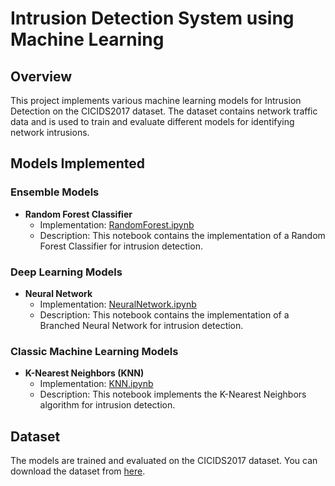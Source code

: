 # Intrusion Detection System using Machine Learning

## Overview

This project implements various machine learning models for Intrusion Detection on the CICIDS2017 dataset. The dataset contains network traffic data and is used to train and evaluate different models for identifying network intrusions.

## Models Implemented

### Ensemble Models

- **Random Forest Classifier**
  - Implementation: [RandomForest.ipynb](./random_forest_cicids2017.ipynb)
  - Description: This notebook contains the implementation of a Random Forest Classifier for intrusion detection.


### Deep Learning Models

- **Neural Network**
  - Implementation: [NeuralNetwork.ipynb](./3DNN%20with%20correlated%20features.ipynb)
  - Description: This notebook contains the implementation of a  Branched Neural Network for intrusion detection.


### Classic Machine Learning Models

- **K-Nearest Neighbors (KNN)**
  - Implementation: [KNN.ipynb](./KNN%20CICIDS%202017.ipynb)
  - Description: This notebook implements the K-Nearest Neighbors algorithm for intrusion detection.

## Dataset

The models are trained and evaluated on the CICIDS2017 dataset. You can download the dataset from [here](https://www.unb.ca/cic/datasets/ids-2017.html).


